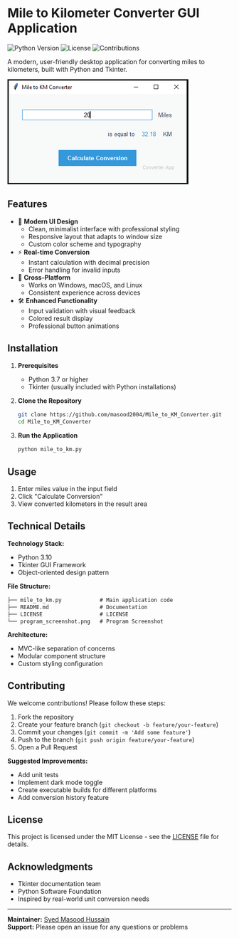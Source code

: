 # Mile to Kilometer Converter GUI Application

![Python Version](https://img.shields.io/badge/python-3.7%2B-blue)
![License](https://img.shields.io/badge/license-MIT-green)
![Contributions](https://img.shields.io/badge/contributions-welcome-brightgreen)

A modern, user-friendly desktop application for converting miles to kilometers, built with Python and Tkinter.

![Application Screenshot](program_screenshot.png)

## Features

- 🎨 **Modern UI Design**
  - Clean, minimalist interface with professional styling
  - Responsive layout that adapts to window size
  - Custom color scheme and typography
- ⚡ **Real-time Conversion**
  - Instant calculation with decimal precision
  - Error handling for invalid inputs
- 📱 **Cross-Platform**
  - Works on Windows, macOS, and Linux
  - Consistent experience across devices
- 🛠 **Enhanced Functionality**
  - Input validation with visual feedback
  - Colored result display
  - Professional button animations

## Installation

1. **Prerequisites**
   - Python 3.7 or higher
   - Tkinter (usually included with Python installations)

2. **Clone the Repository**
   ```bash
   git clone https://github.com/masood2004/Mile_to_KM_Converter.git
   cd Mile_to_KM_Converter
   ```

3. **Run the Application**
   ```bash
   python mile_to_km.py
   ```

## Usage

1. Enter miles value in the input field
2. Click "Calculate Conversion"
3. View converted kilometers in the result area

## Technical Details

**Technology Stack:**
- Python 3.10
- Tkinter GUI Framework
- Object-oriented design pattern

**File Structure:**
```
├── mile_to_km.py            # Main application code
├── README.md                # Documentation
├── LICENSE                  # LICENSE
└── program_screenshot.png   # Program Screenshot
```

**Architecture:**
- MVC-like separation of concerns
- Modular component structure
- Custom styling configuration

## Contributing

We welcome contributions! Please follow these steps:

1. Fork the repository
2. Create your feature branch (`git checkout -b feature/your-feature`)
3. Commit your changes (`git commit -m 'Add some feature'`)
4. Push to the branch (`git push origin feature/your-feature`)
5. Open a Pull Request

**Suggested Improvements:**
- Add unit tests
- Implement dark mode toggle
- Create executable builds for different platforms
- Add conversion history feature

## License

This project is licensed under the MIT License - see the [LICENSE](LICENSE) file for details.

## Acknowledgments

- Tkinter documentation team
- Python Software Foundation
- Inspired by real-world unit conversion needs

---

**Maintainer:** [Syed Masood Hussain](https://github.com/masood2004)  
**Support:** Please open an issue for any questions or problems
